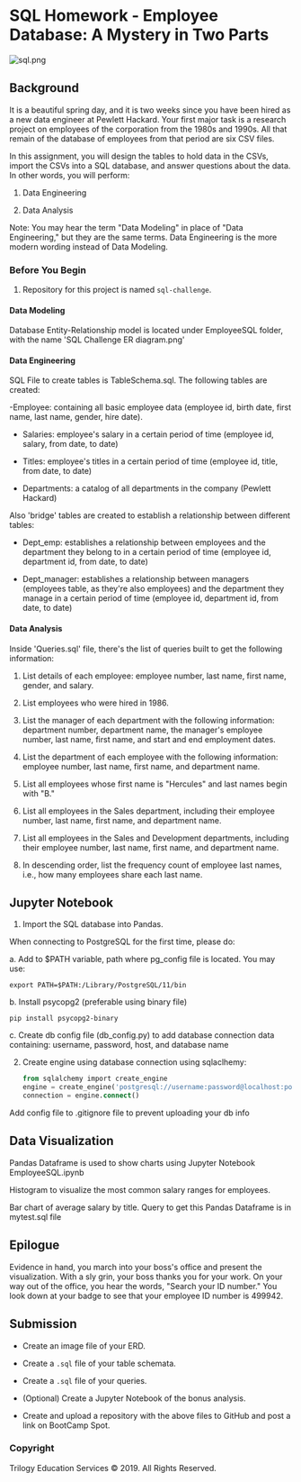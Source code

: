 # SQL Homework - Employee Database: A Mystery in Two Parts

![sql.png](sql.png)

## Background

It is a beautiful spring day, and it is two weeks since you have been hired as a new data engineer at Pewlett Hackard. Your first major task is a research project on employees of the corporation from the 1980s and 1990s. All that remain of the database of employees from that period are six CSV files.

In this assignment, you will design the tables to hold data in the CSVs, import the CSVs into a SQL database, and answer questions about the data. In other words, you will perform:

1. Data Engineering

3. Data Analysis

Note: You may hear the term "Data Modeling" in place of "Data Engineering," but they are the same terms. Data Engineering is the more modern wording instead of Data Modeling.

### Before You Begin

1. Repository for this project is named  `sql-challenge`. 


#### Data Modeling
Database Entity-Relationship model is located under EmployeeSQL folder, with the name 'SQL Challenge ER diagram.png'


#### Data Engineering

SQL File to create tables is TableSchema.sql. The following tables are created:

-Employee: containing all basic employee data (employee id, birth date, first name, last name, gender, hire date).

- Salaries: employee's salary in a certain period of time (employee id, salary, from date, to date)

- Titles: employee's titles in a certain period of time (employee id, title, from date, to date)

- Departments: a catalog of all departments in the company (Pewlett Hackard)

Also 'bridge' tables are created to establish a relationship between different tables:

- Dept_emp: establishes a relationship between employees and the department they belong to in a certain period of time (employee id, department id, from date, to date)

- Dept_manager: establishes a relationship between managers (employees table, as they're also employees) and the department they manage in a certain period of time (employee id, department id, from date, to date)

#### Data Analysis

Inside 'Queries.sql' file, there's the list of queries built to get the following information:

1. List details of each employee: employee number, last name, first name, gender, and salary.

2. List employees who were hired in 1986.

3. List the manager of each department with the following information: department number, department name, the manager's employee number, last name, first name, and start and end employment dates.

4. List the department of each employee with the following information: employee number, last name, first name, and department name.

5. List all employees whose first name is "Hercules" and last names begin with "B."

6. List all employees in the Sales department, including their employee number, last name, first name, and department name.

7. List all employees in the Sales and Development departments, including their employee number, last name, first name, and department name.

8. In descending order, list the frequency count of employee last names, i.e., how many employees share each last name.

## Jupyter Notebook


1. Import the SQL database into Pandas.

When connecting to PostgreSQL for the first time, please do:

a. Add to $PATH variable, path where pg_config file is located. You may use:

	export PATH=$PATH:/Library/PostgreSQL/11/bin

b. Install psycopg2 (preferable using binary file)
	
	pip install psycopg2-binary	

c. Create db config file (db_config.py) to add database connection data containing: username, password, host,  and database name


2. Create engine using database connection using sqlaclhemy:

   ```sql
   from sqlalchemy import create_engine
   engine = create_engine('postgresql://username:password@localhost:port/db_name')
   connection = engine.connect()
   ```

Add config file to .gitignore file to prevent uploading your db info

## Data Visualization

Pandas Dataframe is used to show charts using Jupyter Notebook EmployeeSQL.ipynb

Histogram to visualize the most common salary ranges for employees.

Bar chart of average salary by title.
 	Query to get this Pandas Dataframe is in mytest.sql file

## Epilogue

Evidence in hand, you march into your boss's office and present the visualization. With a sly grin, your boss thanks you for your work. On your way out of the office, you hear the words, "Search your ID number." You look down at your badge to see that your employee ID number is 499942.

## Submission

* Create an image file of your ERD.

* Create a `.sql` file of your table schemata.

* Create a `.sql` file of your queries.

* (Optional) Create a Jupyter Notebook of the bonus analysis.

* Create and upload a repository with the above files to GitHub and post a link on BootCamp Spot.

### Copyright

Trilogy Education Services © 2019. All Rights Reserved.
